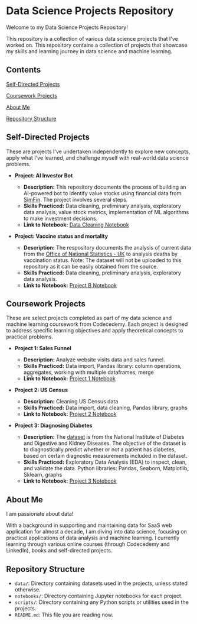 # Data Science Projects Repository

Welcome to my Data Science Projects Repository! 

This repository is a collection of various data science projects that I've worked on. This repository contains a collection of projects that showcase my skills and learning journey in data science and machine learning. 

## Contents
[Self-Directed Projects](#Self-Directed-Projects)

[Coursework Projects](#Coursework-Projects)

[About Me](#About-Me)

[Repository Structure](#Repository-Structure)

## Self-Directed Projects

These are projects I've undertaken independently to explore new concepts, apply what I've learned, and challenge myself with real-world data science problems.

- **Project: AI Investor Bot**
  - **Description:** This repository documents the process of building an AI-powered bot to identify value stocks using financial data from [SimFin](https://www.simfin.com). The project involves several steps.
  - **Skills Practiced:** Data cleaning, preliminary analysis, exploratory data analysis, value stock metrics, implementation of ML algorithms to make investment decisions.
  - **Link to Notebook:** [Data Cleaning Notebook](https://github.com/shanirivers/Data-Science-Projects/blob/main/notebooks/Self-Directed%20Projects/Stock_Data_Cleanup.ipynb)

- **Project: Vaccine status and mortality**
  - **Description:** The respository documents the analysis of current data from the [Office of National Statistics - UK](https://www.ons.gov.uk/peoplepopulationandcommunity/birthsdeathsandmarriages/deaths/datasets/deathsbyvaccinationstatusengland) to analysis deaths by vaccination status. Note: The dataset will not be uploaded to this repository as it can be easily obtained from the source. 
  - **Skills Practiced:** Data cleaning, preliminary analysis, exploratory data analysis.
  - **Link to Notebook:** [Project B Notebook](link-to-notebook)
    
## Coursework Projects

These are select projects completed as part of my data science and machine learning coursework from Codecedemy. Each project is designed to address specific learning objectives and apply theoretical concepts to practical problems.

- **Project 1: Sales Funnel**
  - **Description:** Analyze website visits data and sales funnel.
  - **Skills Practiced:** Data import, Pandas library: column operations, aggregates, working with multiple dataframes, merge
  - **Link to Notebook:** [Project 1 Notebook](https://github.com/shanirivers/Data-Science-Projects/blob/main/notebooks/Coursework%20Projects/Page_Funnel_Visits.ipynb)

- **Project 2: US Census**
  - **Description:** Cleaning US Census data
  - **Skills Practiced:** Data import, data cleaning, Pandas library, graphs
  - **Link to Notebook:** [Project 2 Notebook](https://github.com/shanirivers/Data-Science-Projects/blob/main/notebooks/Coursework%20Projects/Cleaning%20US%20Census%20Data.ipynb)

- **Project 3: Diagnosing Diabetes**
  - **Description:** The [dataset](https://www.kaggle.com/uciml/pima-indians-diabetes-database) is from the National Institute of Diabetes and Digestive and Kidney Diseases. The objective of the dataset is to diagnostically predict whether or not a patient has diabetes, based on certain diagnostic measurements included in the dataset.
  - **Skills Practiced:** Exploratory Data Analysis (EDA) to inspect, clean, and validate the data. Python libraries: Pandas, Seaborn, Matplotlib, Sklearn, graphs
  - **Link to Notebook:** [Project 3 Notebook]()


## About Me

I am passionate about data! 

With a background in supporting and maintaining data for SaaS web application for almost a decade, I am diving into data science, focusing on practical applications of data analysis and machine learning. I currently learning through various online courses (through Codecedemy and LinkedIn), books and self-directed projects.

## Repository Structure

- `data/`: Directory containing datasets used in the projects, unless stated otherwise.
- `notebooks/`: Directory containing Jupyter notebooks for each project.
- `scripts/`: Directory containing any Python scripts or utilities used in the projects.
- `README.md`: This file you are reading now.
